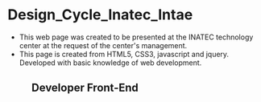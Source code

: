# Design_Cycle_Inatec_Intae
<ul>
  <li> This web page was created to be presented at the INATEC technology center at the request of the center's management.</li>
  <li> This page is created from HTML5, CSS3, javascript and jquery. Developed with basic knowledge of web development.</li>
  <ul>
 <h2> Developer Front-End </h2>
    

